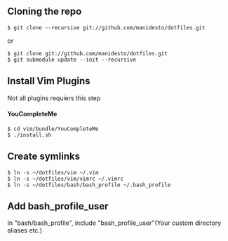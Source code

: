 ## Cloning the repo ##
```
$ git clone --recursive git://github.com/manidesto/dotfiles.git
```
or
```
$ git clone git://github.com/manidesto/dotfiles.git
$ git submodule update --init --recursive
```

## Install Vim Plugins ##
Not all plugins requiers this step
#### YouCompleteMe ####
```
$ cd vim/bundle/YouCompleteMe
$ ./install.sh
```

## Create symlinks ##
```
$ ln -s ~/dotfiles/vim ~/.vim
$ ln -s ~/dotfiles/vim/vimrc ~/.vimrc
$ ln -s ~/dotfiles/bash/bash_profile ~/.bash_profile
```

## Add bash_profile_user ##
In "bash/bash_profile", include "bash_profile_user"(Your custom directory aliases etc.)
